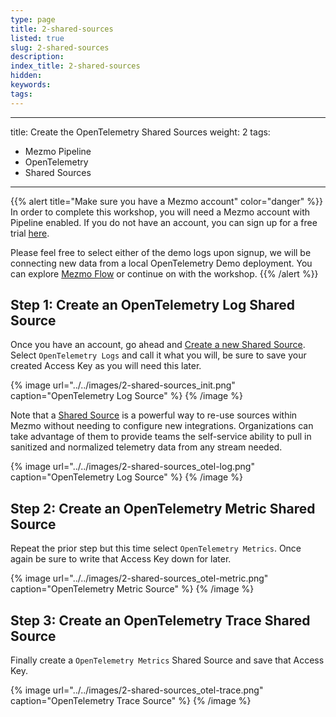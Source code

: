 ```yaml
---
type: page
title: 2-shared-sources
listed: true
slug: 2-shared-sources
description: 
index_title: 2-shared-sources
hidden: 
keywords: 
tags: 
---
```


---
title: Create the OpenTelemetry Shared Sources
weight: 2
tags:
- Mezmo Pipeline
- OpenTelemetry
- Shared Sources
---

{{% alert title="Make sure you have a Mezmo account" color="danger" %}}
In order to complete this workshop, you will need a Mezmo account with Pipeline enabled.  If you do not have an account, you can sign up for a free trial [here](https://www.mezmo.com/sign-up-mezmo-platform).

Please feel free to select either of the demo logs upon signup, we will be connecting new data from a local OpenTelemetry Demo deployment.  You can explore [Mezmo Flow](https://docs.mezmo.com/telemetry-pipelines/about-mezmo-flow) or continue on with the workshop.
{{% /alert %}}

## Step 1: Create an OpenTelemetry Log Shared Source

Once you have an account, go ahead and [Create a new Shared Source](https://app.mezmo.com/pipelines/shared-sources).  Select `OpenTelemetry Logs` and call it what you will, be sure to save your created Access Key as you will need this later.


{% image url="../../images/2-shared-sources_init.png" caption="OpenTelemetry Log Source" %}
{% /image %}



Note that a [Shared Source](https://docs.mezmo.com/telemetry-pipelines/shared-sources) is a powerful way to re-use sources within Mezmo without needing to configure new integrations.  Organizations can take advantage of them to provide teams the self-service ability to pull in sanitized and normalized telemetry data from any stream needed.


{% image url="../../images/2-shared-sources_otel-log.png" caption="OpenTelemetry Log Source" %}
{% /image %}



## Step 2: Create an OpenTelemetry Metric Shared Source

Repeat the prior step but this time select `OpenTelemetry Metrics`.  Once again be sure to write that Access Key down for later.


{% image url="../../images/2-shared-sources_otel-metric.png" caption="OpenTelemetry Metric Source" %}
{% /image %}



## Step 3: Create an OpenTelemetry Trace Shared Source

Finally create a `OpenTelemetry Metrics` Shared Source and save that Access Key.


{% image url="../../images/2-shared-sources_otel-trace.png" caption="OpenTelemetry Trace Source" %}
{% /image %}


